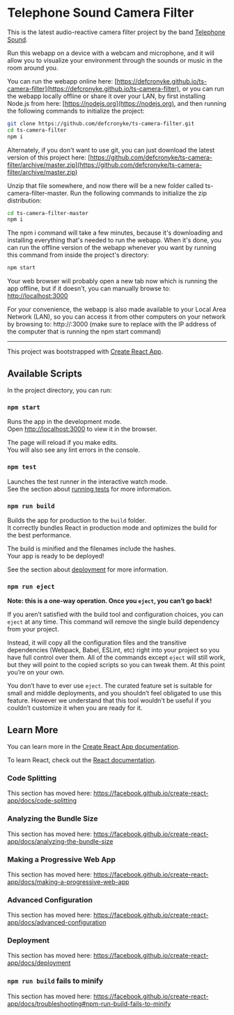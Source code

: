 # Telephone Sound Camera Filter

This is the latest audio-reactive camera filter project by the band [Telephone Sound](https://telephonesound.com).

Run this webapp on a device with a webcam and microphone, and it will allow you to visualize your environment through the sounds or music in the room around you.

You can run the webapp online here: [https://defcronyke.github.io/ts-camera-filter](https://defcronyke.github.io/ts-camera-filter), or you can run the webapp locally offline or share it over your LAN, by first installing Node.js from here: [https://nodejs.org](https://nodejs.org), and then running the following commands to initialize the project:
```bash
git clone https://github.com/defcronyke/ts-camera-filter.git
cd ts-camera-filter
npm i
```

Alternately, if you don't want to use git, you can just download the latest version of this project here: [https://github.com/defcronyke/ts-camera-filter/archive/master.zip](https://github.com/defcronyke/ts-camera-filter/archive/master.zip)

Unzip that file somewhere, and now there will be a new folder called ts-camera-filter-master. Run the following commands to initialize the zip distribution:
```bash
cd ts-camera-filter-master
npm i
```

The npm i command will take a few minutes, because it's downloading and installing everything that's needed to run the webapp. When it's done, you can run the offline version of the webapp whenever you want by running this command from inside the project's directory:
```bash
npm start
```

Your web browser will probably open a new tab now which is running the app offline, but if it doesn't, you can manually browse to: [http://localhost:3000](http://localhost:3000)

For your convenience, the webapp is also made available to your Local Area Network (LAN), so you can access it from other computers on your network by browsing to: http://<your-computer-ip>:3000  (make sure to replace <your-computer-ip> with the IP address of the computer that is running the npm start command)

----------

This project was bootstrapped with [Create React App](https://github.com/facebook/create-react-app).

## Available Scripts

In the project directory, you can run:

### `npm start`

Runs the app in the development mode.<br>
Open [http://localhost:3000](http://localhost:3000) to view it in the browser.

The page will reload if you make edits.<br>
You will also see any lint errors in the console.

### `npm test`

Launches the test runner in the interactive watch mode.<br>
See the section about [running tests](https://facebook.github.io/create-react-app/docs/running-tests) for more information.

### `npm run build`

Builds the app for production to the `build` folder.<br>
It correctly bundles React in production mode and optimizes the build for the best performance.

The build is minified and the filenames include the hashes.<br>
Your app is ready to be deployed!

See the section about [deployment](https://facebook.github.io/create-react-app/docs/deployment) for more information.

### `npm run eject`

**Note: this is a one-way operation. Once you `eject`, you can’t go back!**

If you aren’t satisfied with the build tool and configuration choices, you can `eject` at any time. This command will remove the single build dependency from your project.

Instead, it will copy all the configuration files and the transitive dependencies (Webpack, Babel, ESLint, etc) right into your project so you have full control over them. All of the commands except `eject` will still work, but they will point to the copied scripts so you can tweak them. At this point you’re on your own.

You don’t have to ever use `eject`. The curated feature set is suitable for small and middle deployments, and you shouldn’t feel obligated to use this feature. However we understand that this tool wouldn’t be useful if you couldn’t customize it when you are ready for it.

## Learn More

You can learn more in the [Create React App documentation](https://facebook.github.io/create-react-app/docs/getting-started).

To learn React, check out the [React documentation](https://reactjs.org/).

### Code Splitting

This section has moved here: https://facebook.github.io/create-react-app/docs/code-splitting

### Analyzing the Bundle Size

This section has moved here: https://facebook.github.io/create-react-app/docs/analyzing-the-bundle-size

### Making a Progressive Web App

This section has moved here: https://facebook.github.io/create-react-app/docs/making-a-progressive-web-app

### Advanced Configuration

This section has moved here: https://facebook.github.io/create-react-app/docs/advanced-configuration

### Deployment

This section has moved here: https://facebook.github.io/create-react-app/docs/deployment

### `npm run build` fails to minify

This section has moved here: https://facebook.github.io/create-react-app/docs/troubleshooting#npm-run-build-fails-to-minify
